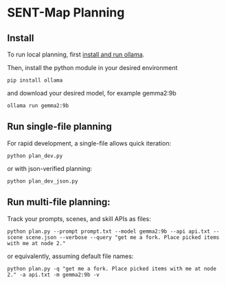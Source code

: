 # SENT-Map Planning

## Install
To run local planning, first [install and run ollama](https://github.com/ollama/ollama).

Then, install the python module in your desired environment
```
pip install ollama
```
and download your desired model, for example gemma2:9b
```
ollama run gemma2:9b
```

## Run single-file planning
For rapid development, a single-file allows quick iteration:
```
python plan_dev.py
```
or with json-verified planning:
```
python plan_dev_json.py
```

## Run multi-file planning:
Track your prompts, scenes, and skill APIs as files:
```
python plan.py --prompt prompt.txt --model gemma2:9b --api api.txt --scene scene.json --verbose --query "get me a fork. Place picked items with me at node 2."
```
or equivalently, assuming default file names:
```
python plan.py -q "get me a fork. Place picked items with me at node 2." -a api.txt -m gemma2:9b -v
```
